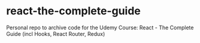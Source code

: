 # react-the-complete-guide
Personal repo to archive code for the Udemy Course: React - The Complete Guide (incl Hooks, React Router, Redux)
